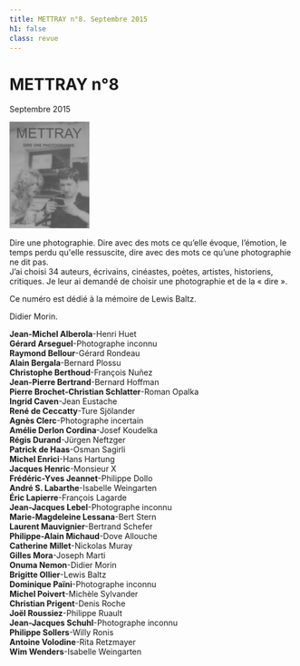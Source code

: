 ```yaml
---
title: METTRAY n°8. Septembre 2015
h1: false
class: revue
---
```


# METTRAY n°8

<span class="date">Septembre 2015</span>

<img class="right" src="/files/mettray-s2-08.png" alt="METTRAY n°8. Septembre 2015.">

Dire une photographie. Dire avec des mots ce qu’elle évoque, l’émotion, le temps perdu qu'elle ressuscite, dire avec des mots ce qu’une photographie ne dit pas.  
J’ai choisi 34 auteurs, écrivains, cinéastes, poètes, artistes, historiens, critiques. Je leur ai demandé de choisir une photographie et de la « dire ».

Ce numéro est dédié à la mémoire de Lewis Baltz.

Didier Morin.

**Jean-Michel Alberola**-Henri Huet  
**Gérard Arseguel**-Photographe inconnu  
**Raymond Bellour**-Gérard Rondeau  
**Alain Bergala**-Bernard Plossu  
**Christophe Berthoud**-François Nuñez  
**Jean-Pierre Bertrand**-Bernard Hoffman  
**Pierre Brochet-Christian Schlatter**-Roman Opalka  
**Ingrid Caven**-Jean Eustache  
**René de Ceccatty**-Ture Sjölander  
**Agnès Clerc**-Photographe incertain  
**Amélie Derlon Cordina**-Josef Koudelka  
**Régis Durand**-Jürgen Neftzger  
**Patrick de Haas**-Osman Sagirli  
**Michel Enrici**-Hans Hartung  
**Jacques Henric**-Monsieur X  
**Frédéric-Yves Jeannet**-Philippe Dollo  
**André S. Labarthe**-Isabelle Weingarten  
**Éric Lapierre**-François Lagarde  
**Jean-Jacques Lebel**-Photographe inconnu  
**Marie-Magdeleine Lessana**-Bert Stern  
**Laurent Mauvignier**-Bertrand Schefer  
**Philippe-Alain Michaud**-Dove Allouche  
**Catherine Millet**-Nickolas Muray  
**Gilles Mora**-Joseph Marti  
**Onuma Nemon**-Didier Morin  
**Brigitte Ollier**-Lewis Baltz  
**Dominique Païni**-Photographe inconnu  
**Michel Poivert**-Michèle Sylvander  
**Christian Prigent**-Denis Roche  
**Joël Roussiez**-Philippe Ruault  
**Jean-Jacques Schuhl**-Photographe inconnu  
**Philippe Sollers**-Willy Ronis  
**Antoine Volodine**-Rita Retzmayer  
**Wim Wenders**-Isabelle Weingarten
